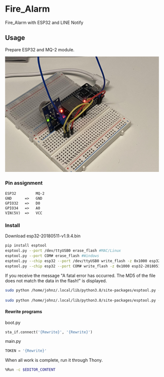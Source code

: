 # Fire_Alarm
Fire_Alarm with ESP32 and LINE Notify

## Usage

Prepare ESP32 and MQ-2 module.

![image](image.jpg)

### Pin assignment
```
ESP32         MQ-2
GND      =>   GND
GPIO32   =>   D0
GPIO34   =>   A0
VIN(5V)  =>   VCC
```

### Install

Download esp32-20180511-v1.9.4.bin

```sh
pip install esptool
esptool.py --port /dev/ttyUSB0 erase_flash #MAC/Linux
esptool.py --port COM# erase_flash #Windows
esptool.py --chip esp32 --port /dev/ttyUSB0 write_flash -z 0x1000 esp32-20180511-v1.9.4.bin
esptool.py --chip esp32 --port COM# write_flash -z 0x1000 esp32-20180511-v1.9.4.bin
```

If you receive the message "A fatal error has occurred. The MD5 of the file does not match the data in the flash!" is displayed.

```sh
sudo python /home/johnz/.local/lib/python3.8/site-packages/esptool.py --chip auto --port /dev/ttyUSB0 --baud 115200 --before default_reset --no-stub --after hard_reset write_flash -u --flash_mode dio --flash_freq 40m --flash_size 4MB 0x0 factory/factory_WROOM-32.bin #MAC/Linux

sudo python /home/johnz/.local/lib/python3.8/site-packages/esptool.py --chip auto --port COM# --baud 115200 --before default_reset --no-stub --after hard_reset write_flash -u --flash_mode dio --flash_freq 40m --flash_size 4MB 0x0 factory/factory_WROOM-32.bin #Windows
```

#### Rewrite programs

boot.py
```python
sta_if.connect('{Rewrite}', '{Rewrite}')
```

main.py
```python
TOKEN = '{Rewrite}'
```

When all work is complete, run it through Thony.

```sh
%Run -c $EDITOR_CONTENT
```
